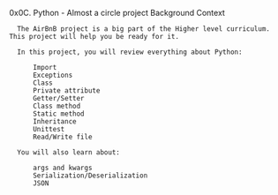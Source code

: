   0x0C. Python - Almost a circle project 
      Background Context

      The AirBnB project is a big part of the Higher level curriculum. This project will help you be ready for it.

      In this project, you will review everything about Python:

          Import
          Exceptions
          Class
          Private attribute
          Getter/Setter
          Class method
          Static method
          Inheritance
          Unittest
          Read/Write file

      You will also learn about:

          args and kwargs
          Serialization/Deserialization
          JSON
